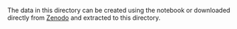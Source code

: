 The data in this directory can be created using the notebook or downloaded directly from [Zenodo](https://zenodo.org/record/7307532/files/pipeline_outputs.tar.gz?download=1) and extracted to this directory.

